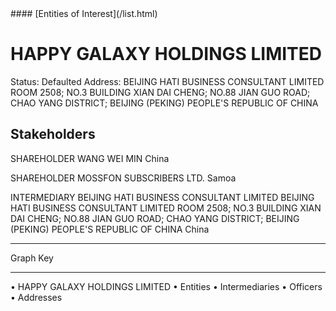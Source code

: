 <link rel="stylesheet" type="text/css" href="../../assets/style.css">
#### [Entities of Interest](/list.html)

# HAPPY GALAXY HOLDINGS LIMITED
Status: Defaulted
Address: BEIJING HATI BUSINESS CONSULTANT LIMITED ROOM 2508; NO.3 BUILDING XIAN DAI CHENG; NO.88 JIAN GUO ROAD; CHAO YANG DISTRICT; BEIJING (PEKING) PEOPLE'S REPUBLIC OF CHINA

## Stakeholders
SHAREHOLDER
WANG WEI MIN
China


SHAREHOLDER
MOSSFON SUBSCRIBERS LTD.
Samoa


INTERMEDIARY
BEIJING HATI BUSINESS CONSULTANT LIMITED
BEIJING HATI BUSINESS CONSULTANT LIMITED ROOM 2508; NO.3 BUILDING XIAN DAI CHENG; NO.88 JIAN GUO ROAD; CHAO YANG DISTRICT; BEIJING (PEKING) PEOPLE'S REPUBLIC OF CHINA
China




---



<div class="legend">
Graph Key
<hr>
<span class="focus">• HAPPY GALAXY HOLDINGS LIMITED</span>
<span class="entity">• Entities</span>
<span class="intermediary">• Intermediaries</span>
<span class="officer">• Officers</span>
<span class="address">• Addresses</span>
</div>


<img src="http://eoi-graphs.s3-website-eu-west-1.amazonaws.com/HAPPY_GALAXY_HOLDINGS_LIMITED.png" alt="">

